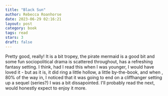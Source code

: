 ```yaml
---
title: "Black Sun"
author: Rebecca Roanhorse
date: 2023-06-29 02:16:21
layout: post
category: book
tags: read
stars: 3
draft: false
---
```


Pretty good, really! It is a bit tropey, the pirate mermaid is a good bit and some fun sociopolitical drama is scattered throughout, has a refreshing fantasy setting. I think, had I read this when I was younger, I would have loved it - but as it is, it did ring a little hollow, a little by-the-book, and when , 80% of the way in, I noticed that it was going to end on a cliffhanger setting up a sequel (series?) I was a bit dissapointed. I'll probably read the next, would honestly expect to enjoy it more.
